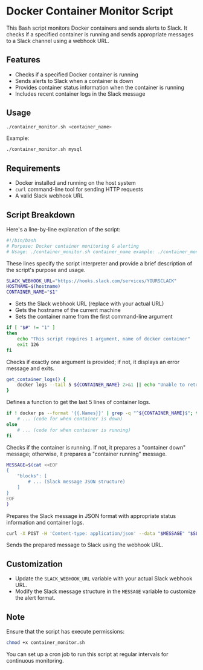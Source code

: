 # Docker Container Monitor Script

This Bash script monitors Docker containers and sends alerts to Slack. It checks if a specified container is running and sends appropriate messages to a Slack channel using a webhook URL.

## Features

- Checks if a specified Docker container is running
- Sends alerts to Slack when a container is down
- Provides container status information when the container is running
- Includes recent container logs in the Slack message

## Usage

```bash
./container_monitor.sh <container_name>
```

Example:
```bash
./container_monitor.sh mysql
```

## Requirements

- Docker installed and running on the host system
- `curl` command-line tool for sending HTTP requests
- A valid Slack webhook URL

## Script Breakdown

Here's a line-by-line explanation of the script:

```bash
#!/bin/bash
# Purpose: Docker container monitoring & alerting
# Usage: ./container_monitor.sh container_name example: ./container_monitor.sh mysql
```
These lines specify the script interpreter and provide a brief description of the script's purpose and usage.

```bash
SLACK_WEBHOOK_URL="https://hooks.slack.com/services/YOURSCLACK"
HOSTNAME=$(hostname)
CONTAINER_NAME="$1"
```
- Sets the Slack webhook URL (replace with your actual URL)
- Gets the hostname of the current machine
- Sets the container name from the first command-line argument

```bash
if [ "$#" != "1" ]
then
    echo "This script requires 1 argument, name of docker container"
    exit 126
fi
```
Checks if exactly one argument is provided; if not, it displays an error message and exits.

```bash
get_container_logs() {
    docker logs --tail 5 ${CONTAINER_NAME} 2>&1 || echo "Unable to retrieve container logs"
}
```
Defines a function to get the last 5 lines of container logs.

```bash
if ! docker ps --format '{{.Names}}' | grep -q "^${CONTAINER_NAME}$"; then
    # ... (code for when container is down)
else
    # ... (code for when container is running)
fi
```
Checks if the container is running. If not, it prepares a "container down" message; otherwise, it prepares a "container running" message.

```bash
MESSAGE=$(cat <<EOF
{
    "blocks": [
        # ... (Slack message JSON structure)
    ]
}
EOF
)
```
Prepares the Slack message in JSON format with appropriate status information and container logs.

```bash
curl -X POST -H 'Content-type: application/json' --data "$MESSAGE" "$SLACK_WEBHOOK_URL"
```
Sends the prepared message to Slack using the webhook URL.

## Customization

- Update the `SLACK_WEBHOOK_URL` variable with your actual Slack webhook URL.
- Modify the Slack message structure in the `MESSAGE` variable to customize the alert format.

## Note

Ensure that the script has execute permissions:

```bash
chmod +x container_monitor.sh
```

You can set up a cron job to run this script at regular intervals for continuous monitoring.